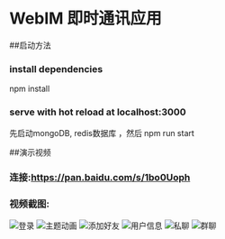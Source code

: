 # WebIM 即时通讯应用
##启动方法
### install dependencies
npm install
### serve with hot reload at localhost:3000
先启动mongoDB, redis数据库 ，然后 npm run start

##演示视频
### 连接:https://pan.baidu.com/s/1bo0Uoph
### 视频截图:
![登录](https://github.com/qtFo15e/im/blob/master/demo/登录.png)
![主题动画](https://github.com/qtFo15e/im/blob/master/demo/主题动画.png)
![添加好友](https://github.com/qtFo15e/im/blob/master/demo/添加好友.png)
![用户信息](https://github.com/qtFo15e/im/blob/master/demo/用户信息.png)
![私聊](https://github.com/qtFo15e/im/blob/master/demo/私聊.png)
![群聊](https://github.com/qtFo15e/im/blob/master/demo/群聊.png)
